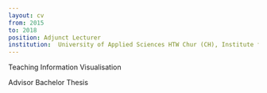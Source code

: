 ```yaml
---
layout: cv
from: 2015
to: 2018
position: Adjunct Lecturer
institution:  University of Applied Sciences HTW Chur (CH), Institute for Multimedia Production IMP
---
```


Teaching Information Visualisation

Advisor Bachelor Thesis



